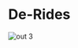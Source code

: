 # De-Rides
![out 3](https://user-images.githubusercontent.com/85059991/180471396-52447284-0b44-4059-b2fa-8a32858807a6.PNG)

